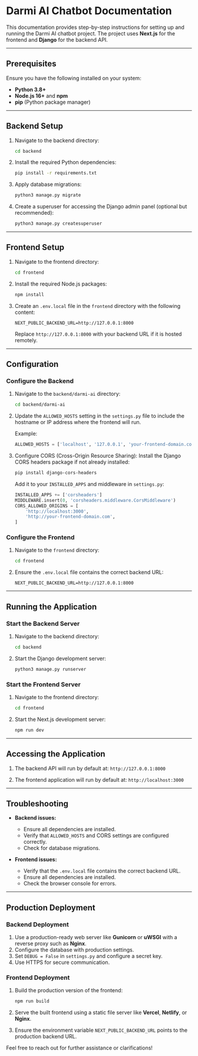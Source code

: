 # **Darmi AI Chatbot Documentation**

This documentation provides step-by-step instructions for setting up and running the Darmi AI chatbot project. The project uses **Next.js** for the frontend and **Django** for the backend API.

---

## **Prerequisites**

Ensure you have the following installed on your system:

- **Python 3.8+**
- **Node.js 16+** and **npm**
- **pip** (Python package manager)

---

## **Backend Setup**

1. Navigate to the backend directory:
   ```bash
   cd backend
   ```

2. Install the required Python dependencies:
   ```bash
   pip install -r requirements.txt
   ```

3. Apply database migrations:
   ```bash
   python3 manage.py migrate
   ```

4. Create a superuser for accessing the Django admin panel (optional but recommended):
   ```bash
   python3 manage.py createsuperuser
   ```

---

## **Frontend Setup**

1. Navigate to the frontend directory:
   ```bash
   cd frontend
   ```

2. Install the required Node.js packages:
   ```bash
   npm install
   ```

3. Create an `.env.local` file in the `frontend` directory with the following content:
   ```env
   NEXT_PUBLIC_BACKEND_URL=http://127.0.0.1:8000
   ```
   Replace `http://127.0.0.1:8000` with your backend URL if it is hosted remotely.

---

## **Configuration**

### **Configure the Backend**

1. Navigate to the `backend/darmi-ai` directory:
   ```bash
   cd backend/darmi-ai
   ```

2. Update the `ALLOWED_HOSTS` setting in the `settings.py` file to include the hostname or IP address where the frontend will run.

   Example:
   ```python
   ALLOWED_HOSTS = ['localhost', '127.0.0.1', 'your-frontend-domain.com']
   ```

3. Configure CORS (Cross-Origin Resource Sharing):
   Install the Django CORS headers package if not already installed:
   ```bash
   pip install django-cors-headers
   ```

   Add it to your `INSTALLED_APPS` and middleware in `settings.py`:
   ```python
   INSTALLED_APPS += ['corsheaders']
   MIDDLEWARE.insert(0, 'corsheaders.middleware.CorsMiddleware')
   CORS_ALLOWED_ORIGINS = [
       'http://localhost:3000',
       'http://your-frontend-domain.com',
   ]
   ```

### **Configure the Frontend**

1. Navigate to the `frontend` directory:
   ```bash
   cd frontend
   ```

2. Ensure the `.env.local` file contains the correct backend URL:
   ```env
   NEXT_PUBLIC_BACKEND_URL=http://127.0.0.1:8000
   ```

---

## **Running the Application**

### **Start the Backend Server**

1. Navigate to the backend directory:
   ```bash
   cd backend
   ```

2. Start the Django development server:
   ```bash
   python3 manage.py runserver
   ```

### **Start the Frontend Server**

1. Navigate to the frontend directory:
   ```bash
   cd frontend
   ```

2. Start the Next.js development server:
   ```bash
   npm run dev
   ```

---

## **Accessing the Application**

1. The backend API will run by default at:
   `http://127.0.0.1:8000`

2. The frontend application will run by default at:
   `http://localhost:3000`

---

## **Troubleshooting**

- **Backend issues:**
  - Ensure all dependencies are installed.
  - Verify that `ALLOWED_HOSTS` and CORS settings are configured correctly.
  - Check for database migrations.

- **Frontend issues:**
  - Verify that the `.env.local` file contains the correct backend URL.
  - Ensure all dependencies are installed.
  - Check the browser console for errors.

---

## **Production Deployment**

### **Backend Deployment**

1. Use a production-ready web server like **Gunicorn** or **uWSGI** with a reverse proxy such as **Nginx**.
2. Configure the database with production settings.
3. Set `DEBUG = False` in `settings.py` and configure a secret key.
4. Use HTTPS for secure communication.

### **Frontend Deployment**

1. Build the production version of the frontend:
   ```bash
   npm run build
   ```

2. Serve the built frontend using a static file server like **Vercel**, **Netlify**, or **Nginx**.
3. Ensure the environment variable `NEXT_PUBLIC_BACKEND_URL` points to the production backend URL.

Feel free to reach out for further assistance or clarifications!


